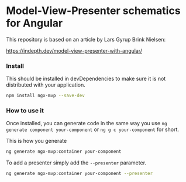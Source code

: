# Model-View-Presenter schematics for Angular

This repository is based on an article by Lars Gyrup Brink Nielsen:

https://indepth.dev/model-view-presenter-with-angular/

### Install

This should be installed in devDependencies to make sure it is not distributed with your application.

```bash
npm install ngx-mvp --save-dev
```

### How to use it

Once installed, you can generate code in the same way you use `ng generate component your-component` or `ng g c your-component` for short.

This is how you generate 

```bash
ng generate ngx-mvp:container your-component
```

To add a presenter simply add the `--presenter` parameter.

```bash
ng generate ngx-mvp:container your-component --presenter
```
 